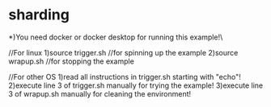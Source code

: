 # sharding

\*)You need docker or docker desktop for running this example!\

//For linux
1)source trigger.sh //for spinning up the example
2)source wrapup.sh //for stopping the example

//For other OS
1)read all instructions in trigger.sh starting with "echo"!
2)execute line 3 of trigger.sh manually for trying the example!
3)execute line 3 of wrapup.sh manually for cleaning the environment!
